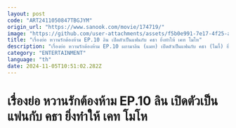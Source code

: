 ```yaml
---
layout: post
code: "ART2411050847TBGJYM"
origin_url: "https://www.sanook.com/movie/174719/"
image: "https://github.com/user-attachments/assets/f5b0e991-7e17-4f25-aa7e-779f85a72510"
title: "เรื่องย่อ หวานรักต้องห้าม EP.10 ลิน เปิดตัวเป็นแฟนกับ คธา ยิ่งทำให้ เคท โมโห"
description: "เรื่องย่อ หวานรักต้องห้าม EP.10 ผกามาลิน (แมท) เปิดตัวเป็นแฟนกับ คธา (ไมกี้) ยิ่งทำให้ มาดามเคท (มาช่า) รู้สึกโมโหมาก"
category: "ENTERTAINMENT"
language: "th"
date: 2024-11-05T10:51:02.282Z
---
```


# เรื่องย่อ หวานรักต้องห้าม EP.10 ลิน เปิดตัวเป็นแฟนกับ คธา ยิ่งทำให้ เคท โมโห